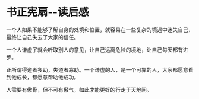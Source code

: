 # 书正宪扇--读后感

一个人如果不能够了解自身的处境和位置，就容易在一些复杂的境遇中迷失自己，最终让自己失去了大家的信任。

一个人谦虚了就会听取别人的意见，让自己远离危险的境地，让自己每天都有进步。

正所谓得道者多助，失道者寡助。一个谦虚的人，是一个可靠的人，大家都愿意看到他成长，都愿意帮助他成功。

人需要有傲骨，但不可有傲气，如此才能更好的行走于天地间。
